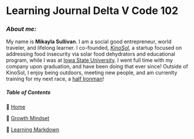 # Learning Journal Delta V Code 102

### *About me:*
My name is **Mikayla Sullivan**. I am a social good entrepreneur, world traveler, and lifelong learner.  I co-founded, *[KinoSol](https://www.getkinosol.com)*, a startup focused on addressing food insecurity via solar food dehydrators and educational program, while I was at [Iowa State University](https://www.iastate.edu). I went full time with my company upon graduation, and have been doing that ever since! Outside of KinoSol, I enjoy being outdoors, meeting new people, and am currenlty training for my next race, a [half Ironman](https://www.ironman.com/im703-des-moines)! 

##### Table of Contents
🔹 [Home](/README.md)

🔹 [Growth Mindset](/growthmindset.md)

🔹 [Learning Markdown](/learningmarkdown.md)
